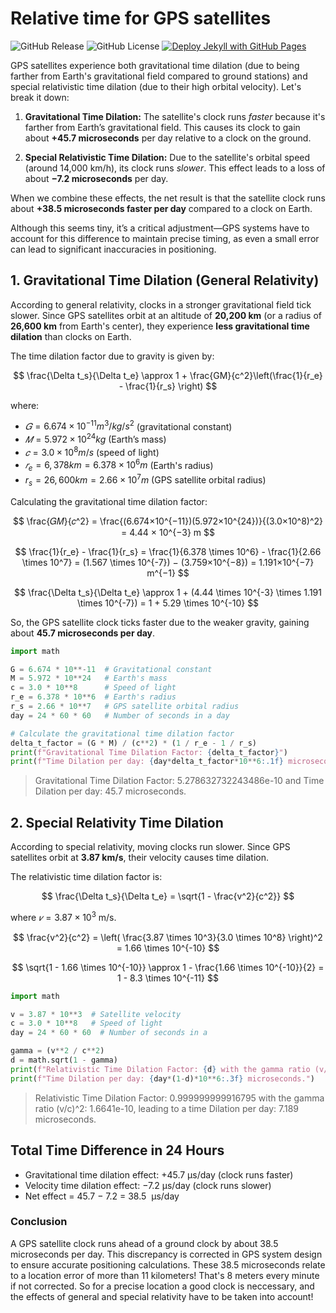 # Relative time for GPS satellites

![GitHub Release](https://img.shields.io/github/v/release/kreier/gps-relativity)
![GitHub License](https://img.shields.io/github/license/kreier/gps-relativity)
[![Deploy Jekyll with GitHub Pages](https://github.com/kreier/gps-relativity/actions/workflows/jekyll-gh-pages.yml/badge.svg)](https://github.com/kreier/gps-relativity/actions/workflows/jekyll-gh-pages.yml)

GPS satellites experience both gravitational time dilation (due to being farther from Earth's gravitational field compared to ground stations) and special relativistic time dilation (due to their high orbital velocity). Let's break it down:

1. **Gravitational Time Dilation:** The satellite's clock runs *faster* because it's farther from Earth’s gravitational field. This causes its clock to gain about **+45.7 microseconds** per day relative to a clock on the ground.

2. **Special Relativistic Time Dilation:** Due to the satellite's orbital speed (around 14,000 km/h), its clock runs *slower*. This effect leads to a loss of about **−7.2 microseconds** per day.

When we combine these effects, the net result is that the satellite clock runs about **+38.5 microseconds faster per day** compared to a clock on Earth.

Although this seems tiny, it’s a critical adjustment—GPS systems have to account for this difference to maintain precise timing, as even a small error can lead to significant inaccuracies in positioning. 


## 1. Gravitational Time Dilation (General Relativity)

According to general relativity, clocks in a stronger gravitational field tick slower. Since GPS satellites orbit at an altitude of **20,200 km** (or a radius of **26,600 km** from Earth's center), they experience **less gravitational time dilation** than clocks on Earth.

The time dilation factor due to gravity is given by:

$$
\frac{\Delta t_s}{\Delta t_e} \approx 1 + \frac{GM}{c^2}\left(\frac{1}{r_e} - \frac{1}{r_s} \right)
$$

where:

- $𝐺=6.674×10^{−11} m^3/kg/s^2$ (gravitational constant)
- $𝑀=5.972×10^{24} kg$ (Earth’s mass)
- $𝑐=3.0×10^8 m/s$ (speed of light)
- $𝑟_e = 6,378 km = 6.378 × 10^6 m$ (Earth's radius)
- $r_s = 26,600 km = 2.66 × 10^7 m$ (GPS satellite orbital radius)

Calculating the gravitational time dilation factor:

$$
\frac{𝐺𝑀}{𝑐^2} = \frac{(6.674×10^{−11})(5.972×10^{24})}{(3.0×10^8)^2} = 4.44 × 10^{−3} m
$$

$$
\frac{1}{r_e} - \frac{1}{r_s} = \frac{1}{6.378 \times 10^6} - \frac{1}{2.66 \times 10^7} = (1.567 \times 10^{-7}) − (3.759×10^{−8}) = 1.191×10^{−7} m^{−1}
$$

$$
\frac{\Delta t_s}{\Delta t_e} \approx 1 + (4.44 \times 10^{-3} \times 1.191 \times 10^{-7}) = 1 + 5.29 \times 10^{-10}
$$
 
So, the GPS satellite clock ticks faster due to the weaker gravity, gaining about **45.7 microseconds per day**.

``` py
import math

G = 6.674 * 10**-11  # Gravitational constant
M = 5.972 * 10**24   # Earth's mass
c = 3.0 * 10**8      # Speed of light
r_e = 6.378 * 10**6  # Earth's radius
r_s = 2.66 * 10**7   # GPS satellite orbital radius
day = 24 * 60 * 60   # Number of seconds in a day

# Calculate the gravitational time dilation factor
delta_t_factor = (G * M) / (c**2) * (1 / r_e - 1 / r_s)
print(f"Gravitational Time Dilation Factor: {delta_t_factor}")
print(f"Time Dilation per day: {day*delta_t_factor*10**6:.1f} microseconds.")
```

> Gravitational Time Dilation Factor: 5.278632732243486e-10 and Time Dilation per day: 45.7 microseconds.

## 2. Special Relativity Time Dilation

According to special relativity, moving clocks run slower. Since GPS satellites orbit at **3.87 km/s**, their velocity causes time dilation.

The relativistic time dilation factor is:

$$
\frac{\Delta t_s}{\Delta t_e} = \sqrt{1 - \frac{v^2}{c^2}}
$$
 
where $𝑣 = 3.87×10^3$ m/s.

$$
\frac{v^2}{c^2} = \left( \frac{3.87 \times 10^3}{3.0 \times 10^8} \right)^2 = 1.66 \times 10^{-10}
$$

$$
\sqrt{1 - 1.66 \times 10^{-10}} \approx 1 - \frac{1.66 \times 10^{-10}}{2} = 1 - 8.3 \times 10^{-11}
$$

``` py
import math

v = 3.87 * 10**3  # Satellite velocity
c = 3.0 * 10**8   # Speed of light
day = 24 * 60 * 60  # Number of seconds in a

gamma = (v**2 / c**2)
d = math.sqrt(1 - gamma)
print(f"Relativistic Time Dilation Factor: {d} with the gamma ratio (v/c)^2: {gamma}")
print(f"Time Dilation per day: {day*(1-d)*10**6:.3f} microseconds.")
```

> Relativistic Time Dilation Factor: 0.999999999916795 with the gamma ratio (v/c)^2: 1.6641e-10, leading to a time Dilation per day: 7.189 microseconds.

## Total Time Difference in 24 Hours

- Gravitational time dilation effect: +45.7 μs/day (clock runs faster)
- Velocity time dilation effect: −7.2 μs/day (clock runs slower)
- Net effect = 45.7 − 7.2 = 38.5  μs/day

### Conclusion

A GPS satellite clock runs ahead of a ground clock by about 38.5 microseconds per day. This discrepancy is corrected in GPS system design to ensure accurate positioning calculations. These 38.5 microseconds relate to a location error of more than 11 kilometers! That's 8 meters every minute if not corrected. So for a precise location a good clock is neccessary, and the effects of general and special relativity have to be taken into account!
  

